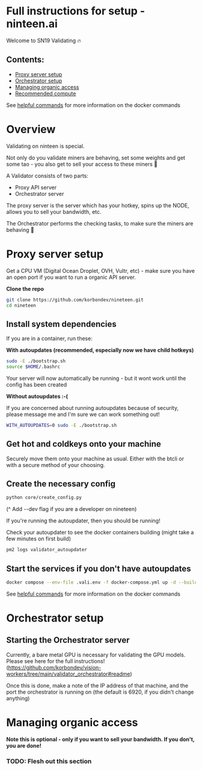 # Full instructions for setup - ninteen.ai

Welcome to SN19 Validating 🔥

## Contents:

- [Proxy server setup](#proxy-server-setup)
- [Orchestrator setup](#orchestrator-setup)
- [Managing organic access](#managing-organic-access)
- [Recommended compute](./recommended-compute)

See [helpful commands](./helpful-commands.md) for more information on the docker commands

# Overview

Validating on ninteen is special.

Not only do you validate miners are behaving, set some weights and get some tao - you also get to sell your access to these miners 🤩

A Validator consists of two parts:

- Proxy API server
- Orchestrator server

The proxy server is the server which has your hotkey, spins up the NODE, allows you to sell your bandwidth, etc.

The Orchestrator performs the checking tasks, to make sure the miners are behaving 🫡

# Proxy server setup

Get a CPU VM (Digital Ocean Droplet, OVH, Vultr, etc) - make sure you have an open port if you want to run a organic API server.

**Clone the repo**

```bash
git clone https://github.com/korbondev/nineteen.git
cd nineteen
```

## Install system dependencies

If you are in a container, run these:

**With autoupdates (recommended, especially now we have child hotkeys)**

```bash
sudo -E ./bootstrap.sh
source $HOME/.bashrc
```

Your server will now automatically be running - but it wont work until the config has been created

**Without autoupdates :-(**

If you are concerned about running autoupdates because of security, please message me and I'm sure we can work something out!

```bash
WITH_AUTOUPDATES=0 sudo -E ./bootstrap.sh
```

## Get hot and coldkeys onto your machine

Securely move them onto your machine as usual. Either with the btcli or with a secure method of your choosing.

## Create the necessary config


```bash
python core/create_config.py
```
(^ Add --dev flag if you are a developer on nineteen)

If you're running the autoupdater, then you should be running!

Check your autoupdater to see the docker containers building (might take a few minutes on first build)
```bash
pm2 logs validator_autoupdater
```

## Start the services if you don't have autoupdates

```bash
docker compose --env-file .vali.env -f docker-compose.yml up -d --build
```

See [helpful commands](./helpful-commands.md) for more information on the docker commands

# Orchestrator setup

## Starting the Orchestrator server

Currently, a bare metal GPU is necessary for validating the GPU models. Please see here for the full instructions!(https://github.com/korbondev/vision-workers/tree/main/validator_orchestrator#readme)

Once this is done, make a note of the IP address of that machine, and the port the orchestrator is running on (the default is 6920, if you didn't change anything)

# Managing organic access

**Note this is optional - only if you want to sell your bandwidth. If you don't, you are done!**

### TODO: Flesh out this section
